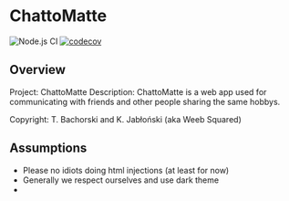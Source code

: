 # ChattoMatte
![Node.js CI](https://github.com/Weeb-Squared/ChattoMatte/workflows/Node.js%20CI/badge.svg) [![codecov](https://codecov.io/gh/Weeb-Squared/ChattoMatte/branch/master/graph/badge.svg)](https://codecov.io/gh/Weeb-Squared/ChattoMatte)
## Overview
Project: ChattoMatte
Description: ChattoMatte is a web app used for communicating with friends and other people sharing the same hobbys. 


Copyright: T. Bachorski and K. Jabłoński (aka Weeb Squared)

## Assumptions
- Please no idiots doing html injections (at least for now)
- Generally we respect ourselves and use dark theme
- 
